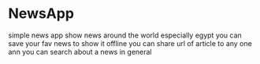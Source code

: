 # NewsApp
simple news app show news around the world especially egypt
you can save your fav news to show it offline
you can share url of article to any one
ann you can search about a news in general
